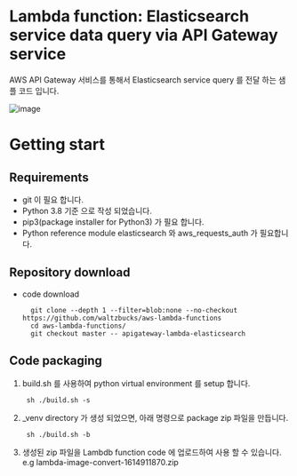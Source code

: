 # Lambda function: Elasticsearch service data query via API Gateway service

AWS API Gateway 서비스를 통해서 Elasticsearch service query 를 전달 하는 샘플 코드 입니다.


![image](https://user-images.githubusercontent.com/47586500/120410034-2f854400-c38d-11eb-96d6-d0841529b968.png)

# Getting start
## Requirements
* git 이 필요 합니다.
* Python 3.8 기준 으로 작성 되었습니다.
* pip3(package installer for Python3) 가 필요 합니다.
* Python reference module elasticsearch 와 aws_requests_auth 가 필요합니다.

##  Repository download
* code download

        git clone --depth 1 --filter=blob:none --no-checkout https://github.com/waltzbucks/aws-lambda-functions
        cd aws-lambda-functions/
        git checkout master -- apigateway-lambda-elasticsearch



## Code packaging
1. build.sh 를 사용하여 python virtual environment 를 setup 합니다.

        sh ./build.sh -s

2. _venv directory 가 생성 되었으면, 아래 명령으로 package zip 파일을 만듭니다.

        sh ./build.sh -b

3. 생성된 zip 파일을 Lambdb function code 에 업로드하여 사용 할 수 있습니다.
<br>e.g lambda-image-convert-1614911870.zip
